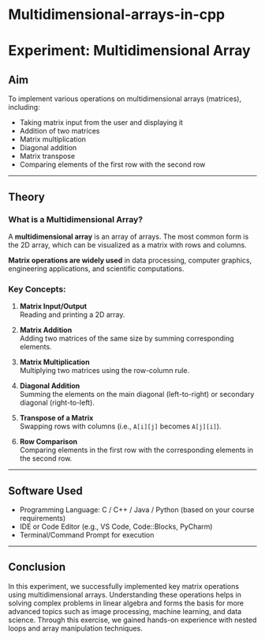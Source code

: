 # Multidimensional-arrays-in-cpp

# Experiment: Multidimensional Array

## Aim

To implement various operations on multidimensional arrays (matrices), including:
- Taking matrix input from the user and displaying it
- Addition of two matrices
- Matrix multiplication
- Diagonal addition
- Matrix transpose
- Comparing elements of the first row with the second row

---

## Theory

### What is a Multidimensional Array?
A **multidimensional array** is an array of arrays. The most common form is the 2D array, which can be visualized as a matrix with rows and columns.

**Matrix operations are widely used** in data processing, computer graphics, engineering applications, and scientific computations.

### Key Concepts:

1. **Matrix Input/Output**  
   Reading and printing a 2D array.

2. **Matrix Addition**  
   Adding two matrices of the same size by summing corresponding elements.

3. **Matrix Multiplication**  
   Multiplying two matrices using the row-column rule.

4. **Diagonal Addition**  
   Summing the elements on the main diagonal (left-to-right) or secondary diagonal (right-to-left).

5. **Transpose of a Matrix**  
   Swapping rows with columns (i.e., `A[i][j]` becomes `A[j][i]`).

6. **Row Comparison**  
   Comparing elements in the first row with the corresponding elements in the second row.

---

## Software Used

- Programming Language: C / C++ / Java / Python (based on your course requirements)
- IDE or Code Editor (e.g., VS Code, Code::Blocks, PyCharm)
- Terminal/Command Prompt for execution

---

## Conclusion

In this experiment, we successfully implemented key matrix operations using multidimensional arrays. Understanding these operations helps in solving complex problems in linear algebra and forms the basis for more advanced topics such as image processing, machine learning, and data science. Through this exercise, we gained hands-on experience with nested loops and array manipulation techniques.

